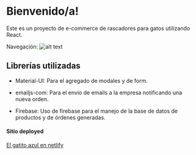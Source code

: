 # Bienvenido/a! 

Este es un proyecto de e-commerce de rascadores para gatos utilizando React.

Navegación: 
![alt text][navegacion]

[navegacion]: /gif/Presentacion.gif "Navegación"

## Librerías utilizadas

* Material-UI: Para el agregado de modales y de form.

* emailjs-com: Para el envío de emails a la empresa notificando una nueva orden.

* Firebase: Uso de firebase para el manejo de la base de datos de productos y de órdenes generadas.

#### Sitio deployed

[El gatito azul en netlify](elgatitoazul.netlify.app)
